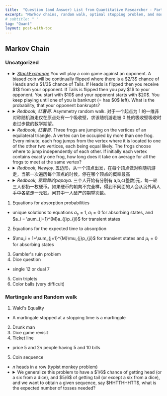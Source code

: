 ```yaml
---
title:  "Question (and Answer) List from Quantitative Researcher - Part 3. Markov Chains"
excerpt: "Markov chains, random walk, optimal stopping problem, and more"
# subtitle: " "
tag: "Quant"
layout: post-with-toc
---
```


<!-- template

- <details><summary><cite>Redbook, 爱跳舞的papaya.</cite>
  ...
  </summary>
  ...
  </details>

-->

## Markov Chain

### Uncatgorized


- <details><summary><cite><a href="https://math.stackexchange.com/questions/4634542/probability-of-winning-coin-game">StackExchange</a></cite>
  You will play a coin game against an opponent. A biased coin will be continually flipped where there is a $2/3$ chance of Heads and a $1/3$ chance of Tails.
  If Heads is flipped then you receive $1$ from your opponent. If Tails is flipped then you pay $1$ to your opponent.
  You start with $10$ and your opponent starts with $20$. You keep playing until one of you is bankrupt (= has $0$ left).
  What is the probability, that your opponent bankrupts?
  </summary>
  One way we may comupte by the Markov chains. Denote $a_x$ the probability of winning the game starting with $x$ dollars ($x=10$ here). We have $3a_{x} = 2a_{x+1} + a_{x-1}$, with boundary condition $a_{30}=1, a_0 = 0$. This soon gives us $b_k = a_k - a_{k-1}$ is a geometric series. The probability of wining is $a_{10} = \sum_{k=1}^{10}b_k$ and we may use the fact $\sum_{k=1}^{30}b_k = 1$ and the sum for first $10$, middle $10$, and last $10$ being $1:2^{-10}:2^{-20}$.

  Another solution using martingale can be used as well,
  See [Wikipedia](https://en.wikipedia.org/wiki/Gambler%27s_ruin#Unfair_coin_flipping). The chance is more than $99.9\%$.

  And here we summarize the asymmetric simple random walk (See Durrett, R., Probability: Theory and Examples, p.260).

  Staring from $S_0=0$, with probability $p \gt 1/2$ we add $1$ and with probability $q\triangleq 1-p$ we substract $-1$. Denote the cumulated sum of the random walk as $S_n$, and first visit time $T_z = \inf(n: S_n=z)$. Assume boundary $a, b \gt 0$.
  - Martingale is $\varphi(S_n) = (q/p)^{S_n}$.
  - Two-sided boundary $[-a, b]$,
    $$\mathbb P(T_{-a} \lt T_{b}) = (\varphi(b)-\varphi(0)) / (\varphi(b)-\varphi(-a)),$$
    $$\mathbb P(T_{b} \lt T_{-a}) = (\varphi(0)-\varphi(-a)) / (\varphi(b)-\varphi(-a)).$$
  - Single-sided boundary $[-a, +\infty)$,
    $$\mathbb P(T_{-a} \lt +\infty) = (q/p)^{a}.$$
  - Single-sided boundary $(-\infty, b]$, probability of hitting $b$ is $1$ and expected hitting time is $\mathbb E T_b = b/(2p-1)$.
  </details>



- <details><summary><cite>Redbook, 红薯哥.</cite>
  Asymmetry random walk. 对于一个起点为 1 的一维非对称随机游走仅在原点处有一个吸收壁，求该随机游走被 0 处的吸收壁吸收时走过步数的数学期望。
  </summary>
  ...
  </details>

- <details><summary><cite>Redbook, 红薯哥.</cite>
  Three frogs are jumping on the vertices of an equilateral triangle. A vertex can be occupied by more than one frog. Every minute, each frog jumps from the vertex where it is located to one of the other two vertices, each being equal likely. The frogs choose where to jump independently of each other. If initially each vertex contains exactly one frog, how long does it take on average for all the frogs to meet at the same vertex?
  </summary>
  ...
  </details>

- <details><summary><cite>Redbook, Newjoy.</cite>
  五边形，从一个顶点出发，在每个顶点做对称随机游走，当第一次遍历每个顶点的时候，停在哪个顶点的概率最高
  </summary>
  We can do this question for a general $n$, based on the fact, on a discrete symmetric 1D unit step size random walk starting at origin, the probability of reaching $\alpha$ before hitting $-\beta$ is $\beta / (\alpha+\beta)$, $\alpha,\beta\in\mathbb Z^+$.
  Assume we have labeled the vertices as $0, \dots, n-1$ and we shall cut one of the edge to get back to the 1D symmetric random walk problem.
  So the probability of reaching $k$ as the final position is equivalent to having visited $1, \dots, k-1, k+1, \dots, n-1$.
  We separate the question into visiting $k+1$ being the second last vertex and visiting $k-1$ being the second last vertex.
  For the first one, assume we cut the path between $k$ and $k+1$. Now the sequence is $k+1, k+2, \dots, n-1, 0, 1, \dots, k-1, k$.
  The probability of stopped at $k+1$ before visiting $k-1$ is $(k-1)/(n-2)$. Meanwhile, the probability of stopped at $k+1$ before visiting $k$ is $k/(n-1)$.
  Thus, the probability of stopped at $k+1$ before visiting $k$ but visited $k-1$ is $k/(n-1) - (k-1)/(n-2) = (n-k-1)/(n-1)(n-2)$.
  Similarly, we cut the path between $k-1$ and $k$. Now the sequence is $k, k+1, \dots, n-1, 0, 1, \dots, k-1$.
  The probability of stopped at $k-1$ before visiting $k+1$ is $(n-k-1)/(n-2)$. Meanwhile, the probability of stopped at $k-1$ before visiting $k$ is $(n-k)/(n-1)$.
  Thus, the probability of stopped at $k-1$ before visiting $k$ but visited $k+1$ is $(n-k)/(n-1) - (n-k-1)/(n-2) = (k-1)/(n-1)(n-2)$.
  Thus, the probability for stopping at $k$ is the sum, $1/(n-1)$ for all $k$.
  </details>



- <details><summary><cite>Redbook, 爱跳舞的papaya.</cite>
  三个人开始有分别有 a,b,c(整数)元，每一轮三人都扔一枚硬币。如果硬币的朝向不完全样，得到不同面的人会从另外两人手中各拿走一元钱。问其中一人破产的期望次数。
  </summary>
  martingale, ost
  </details>



1. Equations for absorption probabilities
  - unique solutions to equations $a_s = 1, a_i = 0$ for absorbing states, and $a_i = \sum_{j=1}^{M}a_{j}p_{ji}$ for transient states
2. Equations for the expected time to absorption
  - $\mu_i = 1+\sum_{j=1}^{M}\mu_{j}p_{ji}$ for transient states and $\mu_i = 0$ for absorbing states
3. Gambler's ruin problem
4. Dice question
  - single 12 or dual 7
5. Coin triplets
6. Color balls (very difficult)

### Martingale and Random walk

1. Wald's Equality
  - A martingale stopped at a stopping time is a martingale
2. Drunk man
3. Dice game revisit
4. Ticket line
  - price 5 and $2n$ people having 5 and 10 bills
5. Coin sequence
  - $n$ heads in a row (typist monkey problem)
  - <details><summary>
    We generalize this problem to have a $1/6$ chance of getting head (or a six from a dice), and $5/6$ of getting tail (or except a six from a dice), and we want to obtain a given sequence, say $HHTTHHHTT$, what is the expected number of tosses needed?
    </summary>
    </details>

